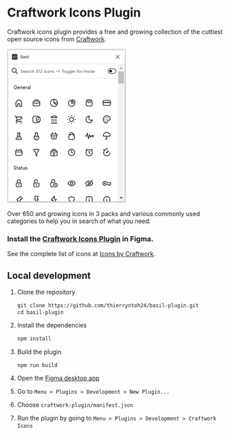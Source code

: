 # Craftwork Icons Plugin

Craftwork icons plugin provides a free and growing collection of the cuttiest open source icons from [Craftwork](https://craftwork.desisgn).

![Cover](./src/Screenshot.png)

Over 650 and growing icons in 3 packs and various commonly used categories to help you in search of what you need.

### Install the [Craftwork Icons Plugin](https://www.figma.com/community/plugin/1047665302404244638) in Figma.

See the complete list of icons at [Icons by Craftwork](https://icons.craftwork.design).

## Local development

1. Clone the repository

   ```shell
   git clone https://github.com/thierryntoh24/basil-plugin.git
   cd basil-plugin
   ```

2. Install the dependencies

   ```c
   npm install
   ```

3. Build the plugin

   ```
   npm run build
   ```

4. Open the [Figma desktop app](https://www.figma.com/downloads/)

5. Go to `Menu > Plugins > Development > New Plugin...`

6. Choose `craftwork-plugin/manifest.json`

7. Run the plugin by going to `Menu > Plugins > Development > Craftwork Icons`
